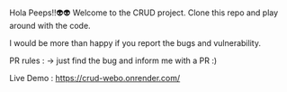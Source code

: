 Hola Peeps!!👽👽 Welcome to the CRUD project. Clone this repo and play around with the code.

I would be more than happy if you report the bugs and vulnerability.

PR rules : -> just find the bug and inform me with a PR :)

Live Demo : https://crud-webo.onrender.com/
